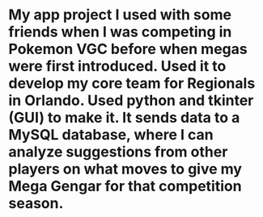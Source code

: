 # My app project I used with some friends when I was competing in Pokemon VGC before when megas were first introduced. Used it to develop my core team for Regionals in Orlando. Used python and tkinter (GUI) to make it. It sends data to a MySQL database, where I can analyze suggestions from other players on what moves to give my Mega Gengar for that competition season. 
